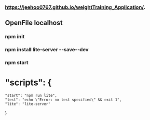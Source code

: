 ### https://jeehoo0767.github.io/weightTraining_Application/.

## OpenFile localhost

### npm init

### npm install lite-server --save--dev

### npm start

# "scripts": {
    "start": "npm run lite",
    "test": "echo \"Error: no test specified\" && exit 1",
    "lite": "lite-server"
  }
